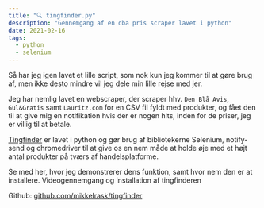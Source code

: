 ```yaml
---
title: "🔍 tingfinder.py"
description: "Gennemgang af en dba pris scraper lavet i python"
date: 2021-02-16
tags:
  - python
  - selenium
---
```


Så har jeg igen lavet et lille script, som nok kun jeg kommer til at gøre brug af, men ikke desto mindre vil jeg dele min lille rejse med jer.

Jeg har nemlig lavet en webscraper, der scraper hhv. `Den Blå Avis`, `Gul&Gratis` samt `Lauritz.com` for en CSV fil fyldt med produkter, og fået den til at give mig en notifikation hvis der er nogen hits, inden for de priser, jeg er villig til at betale.

[Tingfinder](https://mikkelrask.github.io/tingfinder) er lavet i python og gør brug af bibliotekerne Selenium, notify-send og chromedriver til at give os en nem måde at holde øje med et højt antal produkter på tværs af handelsplatforme.

Se med her, hvor jeg demonstrerer dens funktion, samt hvor nem den er at installere.
Videogennemgang og installation af tingfinderen

Github: [github.com/mikkelrask/tingfinder](https://github.com/mikkelrask/tingfinder)
